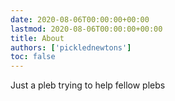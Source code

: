 ```yaml
---
date: 2020-08-06T00:00:00+00:00
lastmod: 2020-08-06T00:00:00+00:00
title: About
authors: ['picklednewtons']
toc: false
---
```


Just a pleb trying to help fellow plebs